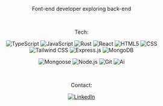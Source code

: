 <div align="center">
  
Font-end developer exploring back-end
  
<div align="center">
  
<br>
  
Tech:
<br>

![TypeScript](https://img.shields.io/badge/-TypeScript-000?&logo=TypeScript&logoColor=007ACC)
![JavaScript](https://img.shields.io/badge/-JavaScript-000?&logo=JavaScript&logoColor=ddc508)
![Rust](https://img.shields.io/badge/-Rust-000?&logo=Rust)
![React](https://img.shields.io/badge/-React-000?&logo=React)
![HTML5](https://img.shields.io/badge/-HTML5-000?&logo=html5&logoColor=E34F26)
![CSS](https://img.shields.io/badge/-CSS-000?&logo=css3&logoColor=1572B6)
![Tailwind CSS](https://img.shields.io/badge/-TailwindCSS-000?&logo=tailwindcss)
![Express.js](https://img.shields.io/badge/-Express-000?&logo=Express&logoColor=white)
![MongoDB](https://img.shields.io/badge/-MongoDB-000?&logo=MongoDB&logoColor=white)

![Mongoose](https://img.shields.io/badge/-Mongoose-000?&logo=MongoDB&logoColor=white&s)
![Node.js](https://img.shields.io/badge/-Node-000?&logo=node.js)
![Git](https://img.shields.io/badge/-Git-000?&logo=git)
![Ai](https://img.shields.io/badge/-Illustrator-000?&logo=adobeillustrator)

<br>

Contact:<br>

[![LinkedIn](https://img.shields.io/badge/-Linkedin-000?&logo=LinkedIn&logoColor=0077B5)](https://linkedin.com/in/mani-ghazaee)
<!--- [![Instagram](https://img.shields.io/badge/-Instagram-000?&logo=Instagram)](https://www.instagram.com/mani_msgh/) --->
